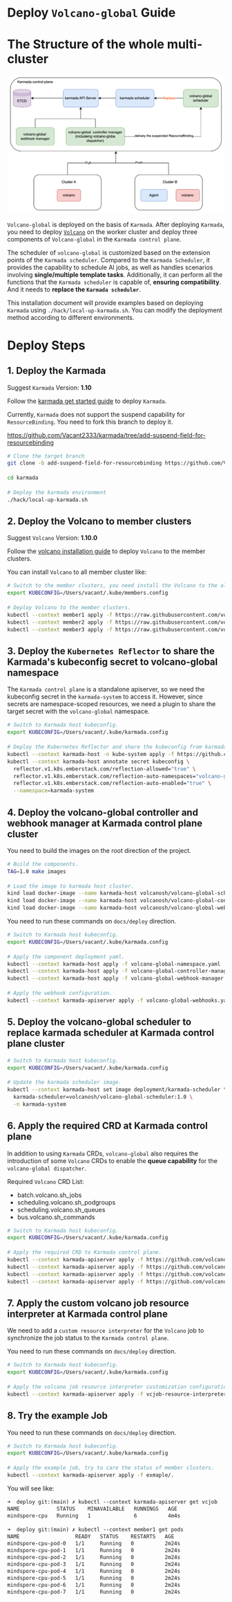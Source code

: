 # Deploy `Volcano-global` Guide

# The Structure of the whole multi-cluster

![architecture_diagram.png](../imgs/architecture_diagram.png)

`Volcano-global` is deployed on the basis of `Karmada`. After deploying
`Karmada`, you need to deploy [`Volcano`](https://github.com/volcano-sh/volcano)
on the worker cluster and deploy three components of `Volcano-global` in the `Karmada control plane`.

The scheduler of `volcano-global` is customized based on the extension points of the `Karmada scheduler`.
Compared to the `Karmada Scheduler`, it provides the capability to schedule AI jobs,
as well as handles scenarios involving **single/multiple template tasks**.
Additionally, it can perform all the functions that the `Karmada scheduler` is capable of, **ensuring compatibility**.
And it needs to **replace the `Karmada scheduler`**.

This installation document will provide examples based on deploying `Karmada` using `./hack/local-up-karmada.sh`.
You can modify the deployment method according to different environments.

# Deploy Steps

## 1. Deploy the Karmada

Suggest `Karmada` Version: **1.10**

Follow the [karmada get started guide](https://karmada.io/docs/get-started/nginx-example) to deploy `Karmada`.

Currently, `Karmada` does not support the suspend capability for `ResourceBinding`.
You need to fork this branch to deploy it.

https://github.com/Vacant2333/karmada/tree/add-suspend-field-for-resourcebinding

```bash
# Clone the target branch
git clone -b add-suspend-field-for-resourcebinding https://github.com/Vacant2333/karmada.git

cd karmada

# Deploy the karmada environment
./hack/local-up-karmada.sh
```

## 2. Deploy the Volcano to member clusters

Suggest `Volcano` Version: **1.10.0**

Follow the [volcano installation guide](https://volcano.sh/en/docs/v1-9-0/installation/) to deploy `Volcano` to the member clusters.

You can install `Volcano` to all member cluster like:

```bash
# Switch to the member clusters, you need install the Volcano to the all member cluster.
export KUBECONFIG=/Users/vacant/.kube/members.config

# Deploy Volcano to the member clusters.
kubectl --context member1 apply -f https://raw.githubusercontent.com/volcano-sh/volcano/release-1.10/installer/volcano-development.yaml
kubectl --context member2 apply -f https://raw.githubusercontent.com/volcano-sh/volcano/release-1.10/installer/volcano-development.yaml
kubectl --context member3 apply -f https://raw.githubusercontent.com/volcano-sh/volcano/release-1.10/installer/volcano-development.yaml
```

## 3. Deploy the `Kubernetes Reflector` to share the Karmada's kubeconfig secret to volcano-global namespace

The `Karmada control plane` is a standalone apiserver,
so we need the kubeconfig secret in the `karmada-system` to access it.
However, since secrets are namespace-scoped resources,
we need a plugin to share the target secret with the `volcano-global` namespace.

```bash
# Switch to Karmada host kubeconfig.
export KUBECONFIG=/Users/vacant/.kube/karmada.config

# Deploy the Kubernetes Reflector and share the kubeconfig from karmada-system namespace.
kubectl --context karmada-host -n kube-system apply -f https://github.com/emberstack/kubernetes-reflector/releases/download/v7.1.262/reflector.yaml
kubectl --context karmada-host annotate secret kubeconfig \
  reflector.v1.k8s.emberstack.com/reflection-allowed="true" \
  reflector.v1.k8s.emberstack.com/reflection-auto-namespaces="volcano-global" \
  reflector.v1.k8s.emberstack.com/reflection-auto-enabled="true" \
  --namespace=karmada-system
```

## 4. Deploy the volcano-global controller and webhook manager at Karmada control plane cluster

You need to build the images on the root direction of the project.

```bash
# Build the components.
TAG=1.0 make images

# Load the image to karmada host cluster.
kind load docker-image --name karmada-host volcanosh/volcano-global-scheduler:1.0
kind load docker-image --name karmada-host volcanosh/volcano-global-controller-manager:1.0
kind load docker-image --name karmada-host volcanosh/volcano-global-webhook-manager:1.0
```

You need to run these commands on `docs/deploy` direction.

```bash
# Switch to Karmada host kubeconfig.
export KUBECONFIG=/Users/vacant/.kube/karmada.config

# Apply the component deployment yaml.
kubectl --context karmada-host apply -f volcano-global-namespace.yaml
kubectl --context karmada-host apply -f volcano-global-controller-manager.yaml
kubectl --context karmada-host apply -f volcano-global-webhook-manager.yaml

# Apply the webhook configuration.
kubectl --context karmada-apiserver apply -f volcano-global-webhooks.yaml
```

## 5. Deploy the volcano-global scheduler to replace karmada scheduler at Karmada control plane cluster

```bash
# Switch to Karmada host kubeconfig.
export KUBECONFIG=/Users/vacant/.kube/karmada.config

# Update the karmada scheduler image.
kubectl --context karmada-host set image deployment/karmada-scheduler \
  karmada-scheduler=volcanosh/volcano-global-scheduler:1.0 \
  -n karmada-system
```

## 6. Apply the required CRD at Karmada control plane

In addition to using `Karmada` CRDs, `volcano-global` also requires
the introduction of some `Volcano` CRDs to enable the **queue capability** for the `volcano-global dispatcher`.

Required `Volcano` CRD List:
- batch.volcano.sh_jobs
- scheduling.volcano.sh_podgroups
- scheduling.volcano.sh_queues
- bus.volcano.sh_commands

```bash
# Switch to Karmada host kubeconfig.
export KUBECONFIG=/Users/vacant/.kube/karmada.config

# Apply the required CRD to Karmada control plane.
kubectl --context karmada-apiserver apply -f https://github.com/volcano-sh/volcano/raw/release-1.10/installer/helm/chart/volcano/crd/bases/batch.volcano.sh_jobs.yaml
kubectl --context karmada-apiserver apply -f https://github.com/volcano-sh/volcano/raw/release-1.10/installer/helm/chart/volcano/crd/bases/scheduling.volcano.sh_podgroups.yaml
kubectl --context karmada-apiserver apply -f https://github.com/volcano-sh/volcano/raw/release-1.10/installer/helm/chart/volcano/crd/bases/scheduling.volcano.sh_queues.yaml
kubectl --context karmada-apiserver apply -f https://github.com/volcano-sh/volcano/raw/release-1.10/installer/helm/chart/volcano/crd/bases/bus.volcano.sh_commands.yaml
```

## 7. Apply the custom volcano job resource interpreter at Karmada control plane

We need to add a `custom resource interpreter` for the `Volcano` job to synchronize
the job status to the `Karmada control plane`.

You need to run these commands on `docs/deploy` direction.

```bash
# Switch to Karmada host kubeconfig.
export KUBECONFIG=/Users/vacant/.kube/karmada.config

# Apply the volcano job resource interpreter customization configuration.
kubectl --context karmada-apiserver apply -f vcjob-resource-interpreter-customization.yaml
```

## 8. Try the example Job

You need to run these commands on `docs/deploy` direction.

```bash
# Switch to Karmada host kubeconfig.
export KUBECONFIG=/Users/vacant/.kube/karmada.config

# Apply the example job, try to care the status of member clusters.
kubectl --context karmada-apiserver apply -f exmaple/.
```

You will see like:
```base
➜  deploy git:(main) ✗ kubectl --context karmada-apiserver get vcjob
NAME            STATUS    MINAVAILABLE   RUNNINGS   AGE
mindspore-cpu   Running   1              6          4m4s

➜  deploy git:(main) ✗ kubectl --context member1 get pods
NAME                  READY   STATUS    RESTARTS   AGE
mindspore-cpu-pod-0   1/1     Running   0          2m24s
mindspore-cpu-pod-1   1/1     Running   0          2m24s
mindspore-cpu-pod-2   1/1     Running   0          2m24s
mindspore-cpu-pod-3   1/1     Running   0          2m24s
mindspore-cpu-pod-4   1/1     Running   0          2m24s
mindspore-cpu-pod-5   1/1     Running   0          2m24s
mindspore-cpu-pod-6   1/1     Running   0          2m24s
mindspore-cpu-pod-7   1/1     Running   0          2m24s
```
